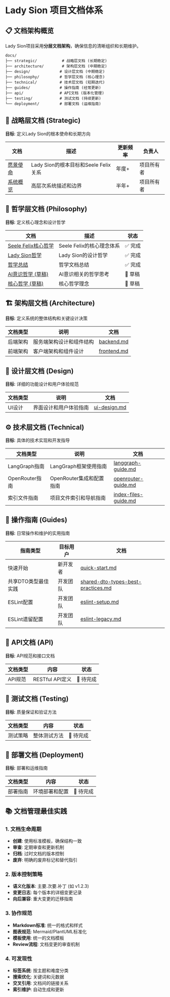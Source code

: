 # Lady Sion 项目文档体系

## 📋 文档架构概览

Lady Sion项目采用**分层文档架构**，确保信息的清晰组织和长期维护。

```
docs/
├── strategic/           # 战略层文档 (长期稳定)
├── architecture/        # 架构层文档 (中期稳定)  
├── design/             # 设计层文档 (中期稳定)
├── philosophy/         # 哲学层文档 (核心理念)
├── technical/          # 技术层文档 (短期迭代)
├── guides/             # 操作指南 (经常更新)
├── api/                # API文档 (版本化管理)
├── testing/            # 测试文档 (持续更新)
└── deployment/         # 部署文档 (运维指南)
```

## 🎯 战略层文档 (Strategic)

**目标**: 定义Lady Sion的根本使命和长期方向

| 文档 | 描述 | 更新频率 | 负责人 |
|------|------|----------|--------|
| [愿景使命](strategic/vision-mission.md) | Lady Sion的根本目标和Seele Felix关系 | 年度+ | 项目所有者 |
| [系统概览](strategic/system-overview.md) | 高层次系统描述和边界 | 半年+ | 项目所有者 |

## 💭 哲学层文档 (Philosophy)

**目标**: 定义核心理念和设计哲学

| 文档 | 描述 | 状态 |
|------|------|------|
| [Seele Felix核心哲学](philosophy/seele-felix-core-philosophy.md) | Seele Felix的核心理念体系 | ✅ 完成 |
| [Lady Sion哲学](philosophy/lady-sion-philosophy.md) | Lady Sion的设计哲学 | ✅ 完成 |
| [哲学总结](philosophy/summary.md) | 哲学文档总结 | ✅ 完成 |
| [AI意识哲学 (草稿)](philosophy/[draft]ai-consciousness-philosophy.md) | AI意识相关的哲学思考 | 🚧 草稿 |
| [核心哲学 (草稿)](philosophy/[draft]core-philosophy.md) | 核心哲学理念 | 🚧 草稿 |

## 🏗️ 架构层文档 (Architecture)

**目标**: 定义系统的整体结构和关键设计决策

| 文档类型 | 说明 | 文档 |
|----------|------|------|
| 后端架构 | 服务端架构设计和组件结构 | [backend.md](architecture/backend.md) |
| 前端架构 | 客户端架构和组件设计 | [frontend.md](architecture/frontend.md) |

## 🎨 设计层文档 (Design)

**目标**: 详细的功能设计和用户体验规范

| 文档类型 | 说明 | 文档 |
|----------|------|------|
| UI设计 | 界面设计和用户体验指南 | [ui-design.md](design/ui-design.md) |

## ⚙️ 技术层文档 (Technical)

**目标**: 具体的技术实现和开发指导

| 文档类型 | 说明 | 文档 |
|----------|------|------|
| LangGraph指南 | LangGraph框架使用指南 | [langgraph-guide.md](technical/langgraph-guide.md) |
| OpenRouter指南 | OpenRouter集成和配置指南 | [openrouter-guide.md](technical/openrouter-guide.md) |
| 索引文件指南 | 项目文件索引和导航指南 | [index-files-guide.md](technical/index-files-guide.md) |

## 📖 操作指南 (Guides)

**目标**: 日常操作和维护的实用指南

| 指南类型 | 目标用户 | 文档 |
|----------|----------|------|
| 快速开始 | 新开发者 | [quick-start.md](guides/quick-start.md) |
| 共享DTO类型最佳实践 | 开发团队 | [shared-dto-types-best-practices.md](guides/shared-dto-types-best-practices.md) |
| ESLint配置 | 开发团队 | [eslint-setup.md](guides/eslint-setup.md) |
| ESLint遗留配置 | 开发团队 | [eslint-legacy.md](guides/eslint-legacy.md) |

## 📡 API文档 (API)

**目标**: API规范和接口文档

| 文档类型 | 内容 | 状态 |
|----------|------|------|
| API规范 | RESTful API定义 | 🔄 待完成 |

## 🧪 测试文档 (Testing)

**目标**: 质量保证和验证方法

| 文档类型 | 内容 | 状态 |
|----------|------|------|
| 测试策略 | 整体测试方法 | 🔄 待完成 |

## 🚀 部署文档 (Deployment)

**目标**: 部署和运维指南

| 文档类型 | 内容 | 状态 |
|----------|------|------|
| 部署指南 | 环境部署和配置 | 🔄 待完成 |

## 📚 文档管理最佳实践

### 1. 文档生命周期
- **创建**: 使用标准模板，确保结构一致
- **审查**: 定期审查和更新机制
- **归档**: 过时文档的版本控制
- **废弃**: 明确的废弃标记和替代指引

### 2. 版本控制策略
- **语义化版本**: 主要.次要.补丁 (如 v1.2.3)
- **变更日志**: 每个版本的详细变更记录
- **向后兼容**: 重大变更的迁移指南

### 3. 协作规范
- **Markdown标准**: 统一的格式和样式
- **图表规范**: Mermaid/PlantUML标准化
- **模板使用**: 统一的文档模板
- **Review流程**: 文档变更的审查机制

### 4. 可发现性
- **标签系统**: 按主题和难度分类
- **搜索优化**: 关键词和元数据
- **交叉引用**: 文档间的链接关系
- **索引维护**: 自动生成和更新
